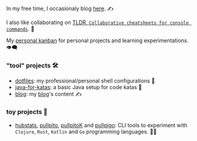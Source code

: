 <!--
**nicokosi/nicokosi** is a ✨ _special_ ✨ repository because its `README.md` (this file) appears on your GitHub profile.
-->

In my free time, I occasionaly blog [here](https://nicokosi.github.io). ✍️

I also like collaborating on [TLDR, `Collaborative cheatsheets for console commands`](https://github.com/tldr-pages/tldr). 📖

My [personal kanban](https://github.com/users/nicokosi/projects/1?fullscreen=true) for personal projects and learning experimentations. 👁‍🗨

### "tool" projects 🛠️
- [dotfiles](https://github.com/nicokosi/dotfiles): my professional/personal shell configurations 🐚
- [java-for-katas](https://github.com/nicokosi/java-for-katas): a basic Java setup for code katas 🥋
- [blog](https://github.com/nicokosi/blog): my [blog](https://nicokosi.github.io)'s content ✍️

### toy projects 🧪
-  [hubstats](https://github.com/nicokosi/hubstats), [pullpito](https://github.com/nicokosi/pullpito), [pullpitoK](https://github.com/nicokosi/pullpitoK) and [pullpigo](https://github.com/nicokosi/pullpigo): CLI tools to experiment with `Clojure`, `Rust`, `Kotlin` and `Go` programming languages. 🧑‍💻
